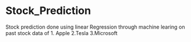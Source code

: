 # Stock_Prediction
Stock prediction done using linear Regression through machine learing on past stock data of 1. Apple 2.Tesla 3.Microsoft
